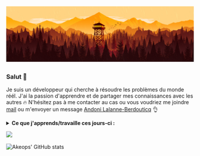 # ![Akeops](https://github.com/Akeops/Akeops/blob/main/coverHeader.PNG)

### Salut 👋

Je suis un développeur qui cherche à résoudre les problèmes du monde réél. J'ai la passion d'apprendre et de partager mes connaissances avec les autres 🔥
N'hésitez pas à me contacter au cas ou vous voudriez me joindre [mail](mailto:lalanne.andoni1@gmail.com) ou m'envoyer un message [Andoni Lalanne-Berdouticq](https://www.linkedin.com/in/andoni-lalanne-berdouticq-240104179/) 👌

<details>
  <summary><strong>Ce que j'apprends/travaille ces jours-ci :</strong></summary>
    <ul>
      <li>Les bonnes pratiques HTML</li>
      <li>PHP avancé</li>
      <li>CSS avancé</li>
    </ul>
</details>

<a href="https://github.com/Akeops/github-readme-stats"><img align="" width="48%" src="https://github-readme-stats.vercel.app/api/top-langs/?username=Akeops&layout=compact&theme=radical&hide_border=true"/></a>

![Akeops' GitHub stats](https://github-readme-stats.vercel.app/api?username=Akeops&show_icons=true&theme=transparent)


